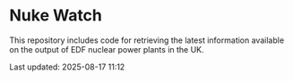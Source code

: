 # Nuke Watch

This repository includes code for retrieving the latest information available on the output of EDF nuclear power plants in the UK.

Last updated: 2025-08-17 11:12